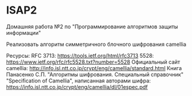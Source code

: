 # ISAP2
Домашняя работа №2 по "Программирование алгоритмов защиты информации"

Реализовать алгоритм симметричного блочного шифрования camellia

Ресурсы:
    RFC 3713: https://tools.ietf.org/html/rfc3713
    5528: https://www.ietf.org/rfc/rfc5528.txt?number=5528
    Официальный сайт camellia: http://info.isl.ntt.co.jp/crypt/eng/camellia/standard.html
    Книга Панасенко С.П. "Алгоритмы шифрования. Специальный справочник"
    "Specification of Camellia", написанная авторами шифра: https://info.isl.ntt.co.jp/crypt/eng/camellia/dl/01espec.pdf

